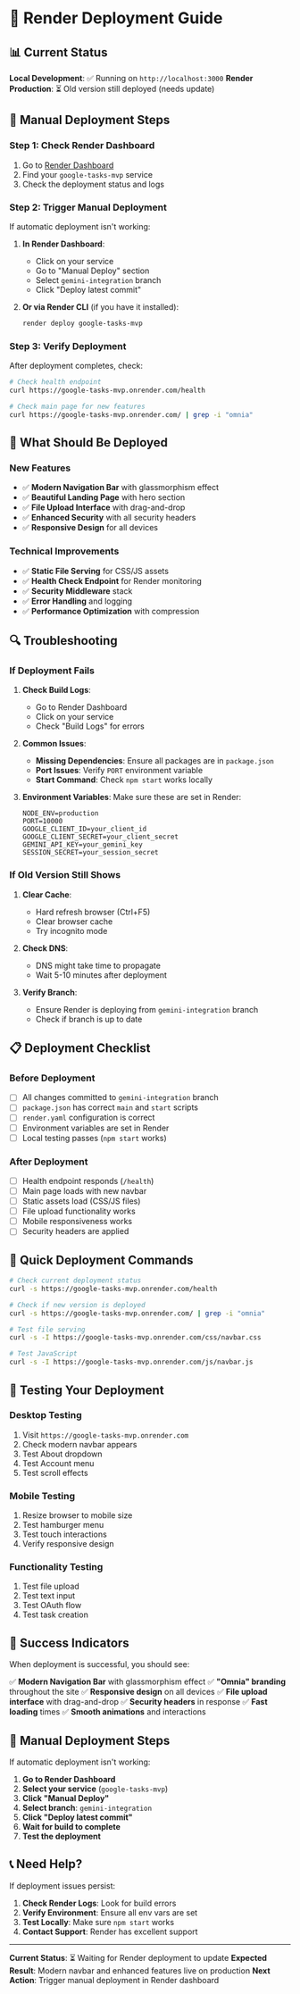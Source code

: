 # 🚀 Render Deployment Guide

## 📊 **Current Status**

**Local Development**: ✅ Running on `http://localhost:3000`
**Render Production**: ⏳ Old version still deployed (needs update)

## 🔧 **Manual Deployment Steps**

### **Step 1: Check Render Dashboard**
1. Go to [Render Dashboard](https://dashboard.render.com)
2. Find your `google-tasks-mvp` service
3. Check the deployment status and logs

### **Step 2: Trigger Manual Deployment**
If automatic deployment isn't working:

1. **In Render Dashboard**:
   - Click on your service
   - Go to "Manual Deploy" section
   - Select `gemini-integration` branch
   - Click "Deploy latest commit"

2. **Or via Render CLI** (if you have it installed):
   ```bash
   render deploy google-tasks-mvp
   ```

### **Step 3: Verify Deployment**
After deployment completes, check:

```bash
# Check health endpoint
curl https://google-tasks-mvp.onrender.com/health

# Check main page for new features
curl https://google-tasks-mvp.onrender.com/ | grep -i "omnia"
```

## 🎯 **What Should Be Deployed**

### **New Features**
- ✅ **Modern Navigation Bar** with glassmorphism effect
- ✅ **Beautiful Landing Page** with hero section
- ✅ **File Upload Interface** with drag-and-drop
- ✅ **Enhanced Security** with all security headers
- ✅ **Responsive Design** for all devices

### **Technical Improvements**
- ✅ **Static File Serving** for CSS/JS assets
- ✅ **Health Check Endpoint** for Render monitoring
- ✅ **Security Middleware** stack
- ✅ **Error Handling** and logging
- ✅ **Performance Optimization** with compression

## 🔍 **Troubleshooting**

### **If Deployment Fails**

1. **Check Build Logs**:
   - Go to Render Dashboard
   - Click on your service
   - Check "Build Logs" for errors

2. **Common Issues**:
   - **Missing Dependencies**: Ensure all packages are in `package.json`
   - **Port Issues**: Verify `PORT` environment variable
   - **Start Command**: Check `npm start` works locally

3. **Environment Variables**:
   Make sure these are set in Render:
   ```
   NODE_ENV=production
   PORT=10000
   GOOGLE_CLIENT_ID=your_client_id
   GOOGLE_CLIENT_SECRET=your_client_secret
   GEMINI_API_KEY=your_gemini_key
   SESSION_SECRET=your_session_secret
   ```

### **If Old Version Still Shows**

1. **Clear Cache**:
   - Hard refresh browser (Ctrl+F5)
   - Clear browser cache
   - Try incognito mode

2. **Check DNS**:
   - DNS might take time to propagate
   - Wait 5-10 minutes after deployment

3. **Verify Branch**:
   - Ensure Render is deploying from `gemini-integration` branch
   - Check if branch is up to date

## 📋 **Deployment Checklist**

### **Before Deployment**
- [ ] All changes committed to `gemini-integration` branch
- [ ] `package.json` has correct `main` and `start` scripts
- [ ] `render.yaml` configuration is correct
- [ ] Environment variables are set in Render
- [ ] Local testing passes (`npm start` works)

### **After Deployment**
- [ ] Health endpoint responds (`/health`)
- [ ] Main page loads with new navbar
- [ ] Static assets load (CSS/JS files)
- [ ] File upload functionality works
- [ ] Mobile responsiveness works
- [ ] Security headers are applied

## 🚀 **Quick Deployment Commands**

```bash
# Check current deployment status
curl -s https://google-tasks-mvp.onrender.com/health

# Check if new version is deployed
curl -s https://google-tasks-mvp.onrender.com/ | grep -i "omnia"

# Test file serving
curl -s -I https://google-tasks-mvp.onrender.com/css/navbar.css

# Test JavaScript
curl -s -I https://google-tasks-mvp.onrender.com/js/navbar.js
```

## 📱 **Testing Your Deployment**

### **Desktop Testing**
1. Visit `https://google-tasks-mvp.onrender.com`
2. Check modern navbar appears
3. Test About dropdown
4. Test Account menu
5. Test scroll effects

### **Mobile Testing**
1. Resize browser to mobile size
2. Test hamburger menu
3. Test touch interactions
4. Verify responsive design

### **Functionality Testing**
1. Test file upload
2. Test text input
3. Test OAuth flow
4. Test task creation

## 🎉 **Success Indicators**

When deployment is successful, you should see:

✅ **Modern Navigation Bar** with glassmorphism effect
✅ **"Omnia" branding** throughout the site
✅ **Responsive design** on all devices
✅ **File upload interface** with drag-and-drop
✅ **Security headers** in response
✅ **Fast loading** times
✅ **Smooth animations** and interactions

## 🔧 **Manual Deployment Steps**

If automatic deployment isn't working:

1. **Go to Render Dashboard**
2. **Select your service** (`google-tasks-mvp`)
3. **Click "Manual Deploy"**
4. **Select branch**: `gemini-integration`
5. **Click "Deploy latest commit"**
6. **Wait for build to complete**
7. **Test the deployment**

## 📞 **Need Help?**

If deployment issues persist:

1. **Check Render Logs**: Look for build errors
2. **Verify Environment**: Ensure all env vars are set
3. **Test Locally**: Make sure `npm start` works
4. **Contact Support**: Render has excellent support

---

**Current Status**: ⏳ Waiting for Render deployment to update
**Expected Result**: Modern navbar and enhanced features live on production
**Next Action**: Trigger manual deployment in Render dashboard 